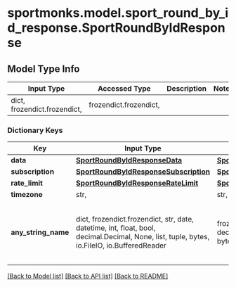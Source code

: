 # sportmonks.model.sport_round_by_id_response.SportRoundByIdResponse

## Model Type Info
Input Type | Accessed Type | Description | Notes
------------ | ------------- | ------------- | -------------
dict, frozendict.frozendict,  | frozendict.frozendict,  |  | 

### Dictionary Keys
Key | Input Type | Accessed Type | Description | Notes
------------ | ------------- | ------------- | ------------- | -------------
**data** | [**SportRoundByIdResponseData**](SportRoundByIdResponseData.md) | [**SportRoundByIdResponseData**](SportRoundByIdResponseData.md) |  | [optional] 
**subscription** | [**SportRoundByIdResponseSubscription**](SportRoundByIdResponseSubscription.md) | [**SportRoundByIdResponseSubscription**](SportRoundByIdResponseSubscription.md) |  | [optional] 
**rate_limit** | [**SportRoundByIdResponseRateLimit**](SportRoundByIdResponseRateLimit.md) | [**SportRoundByIdResponseRateLimit**](SportRoundByIdResponseRateLimit.md) |  | [optional] 
**timezone** | str,  | str,  |  | [optional] 
**any_string_name** | dict, frozendict.frozendict, str, date, datetime, int, float, bool, decimal.Decimal, None, list, tuple, bytes, io.FileIO, io.BufferedReader | frozendict.frozendict, str, BoolClass, decimal.Decimal, NoneClass, tuple, bytes, FileIO | any string name can be used but the value must be the correct type | [optional]

[[Back to Model list]](../../README.md#documentation-for-models) [[Back to API list]](../../README.md#documentation-for-api-endpoints) [[Back to README]](../../README.md)

